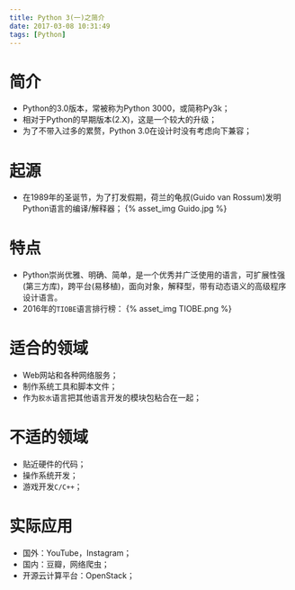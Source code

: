 ```yaml
---
title: Python 3(一)之简介
date: 2017-03-08 10:31:49
tags: [Python]
---
```


# 简介
+ Python的3.0版本，常被称为Python 3000，或简称Py3k；
+ 相对于Python的早期版本(2.X)，这是一个较大的升级；
+ 为了不带入过多的累赘，Python 3.0在设计时没有考虑向下兼容；

<!-- more -->

# 起源
+ 在1989年的圣诞节，为了打发假期，荷兰的龟叔(Guido van Rossum)发明Python语言的编译/解释器；
{% asset_img Guido.jpg %}

# 特点
+ Python崇尚优雅、明确、简单，是一个优秀并广泛使用的语言，可扩展性强(第三方库)，跨平台(易移植)，面向对象，解释型，带有动态语义的高级程序设计语言。
+ 2016年的`TIOBE`语言排行榜：
{% asset_img TIOBE.png %}

# 适合的领域
+ Web网站和各种网络服务；
+ 制作系统工具和脚本文件；
+ 作为`胶水`语言把其他语言开发的模块包粘合在一起；

# 不适的领域
+ 贴近硬件的代码；
+ 操作系统开发；
+ 游戏开发`C/C++`；

# 实际应用
+ 国外：YouTube，Instagram；
+ 国内：豆瓣，网络爬虫；
+ 开源云计算平台：OpenStack；
